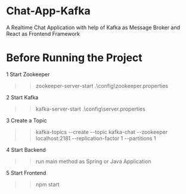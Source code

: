 # Chat-App-Kafka
A Realtime Chat Application with help of Kafka as Message Broker and React as Frontend Framework

# Before Running the Project

1 Start Zookeeper
>>zookeeper-server-start .\config\zookeeper.properties

2 Start Kafka
>>kafka-server-start .\config\server.properties

3 Create a Topic
>>kafka-topics --create --topic kafka-chat --zookeeper localhost:2181 --replication-factor 1 --partitions 1

4 Start Backend
>>run main method as Spring or Java Application

5 Start Frontend
>>npm start
